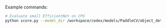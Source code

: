 
Example commands: 
```bash
# Evaluate small EfficientNet on CPU
python score.py --model_dir /workspace/codes/models/PaddleCV/object_detection/model_0620/best_model/ --data_dir /workspace/datasets/coco/
```
